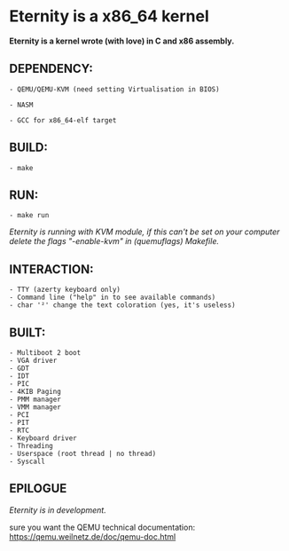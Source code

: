 # Eternity is a x86_64 kernel

**Eternity is a kernel wrote (with love) in C and x86 assembly.**

## DEPENDENCY:
    - QEMU/QEMU-KVM (need setting Virtualisation in BIOS)

    - NASM

    - GCC for x86_64-elf target

## BUILD:
    - make

## RUN:
    - make run
_Eternity is running with KVM module, if this can't be set on your computer delete the flags "-enable-kvm" in (quemuflags) Makefile._

## INTERACTION:
    - TTY (azerty keyboard only)
    - Command line ("help" in to see available commands)
    - char '²' change the text coloration (yes, it's useless)

## BUILT:
    - Multiboot 2 boot
    - VGA driver
    - GDT
    - IDT
    - PIC
    - 4KIB Paging
    - PMM manager
    - VMM manager
    - PCI
    - PIT
    - RTC
    - Keyboard driver
    - Threading
    - Userspace (root thread | no thread)
    - Syscall

## EPILOGUE
_Eternity is in development._

sure you want the QEMU technical documentation:
https://qemu.weilnetz.de/doc/qemu-doc.html
